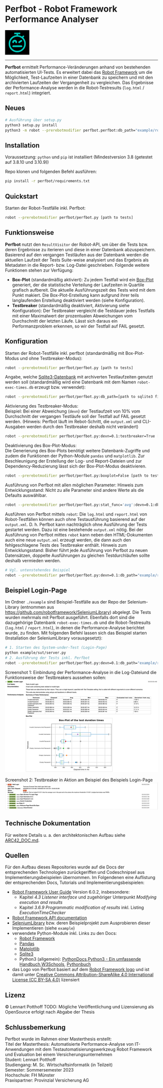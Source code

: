 
# Perfbot - Robot Framework Performance Analyser

<img src="res/logo.png" width="80">

---

**Perfbot** ermittelt Performance-Veränderungen anhand von bestehenden automatisierten UI-Tests. Es erweitert dabei das [Robot Framework](http://www.robotframework.org) um die Möglichkeit, Test-Laufzeiten in einer Datenbank zu speichern und mit den archivierten Laufzeiten der Vergangenheit zu vergleichen. Das Ergebnisse der Performance-Analyse werden in die Robot-Testresults (`log.html` / `report.html`) integriert.

## Neues
```bash
# Ausführung über setup.py
python3 setup.py install
python3 -m robot --prerebotmodifier perfbot.perfbot:db_path="example/robot-exec-times.db:"keywordstats="True" example/tests
```

## Installation

Voraussetzung: `python` und `pip` ist installiert (Mindestversion 3.8 (getestet auf 3.8.10 und 3.10.9))

Repo klonen und folgenden Befehl ausführen: 
```bash
pip install -r perfbot/requirements.txt
```

## Quickstart

Starten der Robot-Testfälle inkl. Perfbot:
```bash
robot --prerebotmodifier perfbot/perfbot.py [path to tests]
```
## Funktionsweise

**Perfbot** nutzt den `ResultVisitor` der Robot-API, um über die Tests bzw. deren Ergebnisse zu iterieren und diese in einer Datenbank abzuspeichern. Basierend auf den vergangen Testläufen aus der Datenbank werden die aktuellen Laufzeit der Tests Suite-weise analysiert und das Ergebnis als Metadaten in die Report- bzw. Log-Datei geschrieben. 
Folgende weitere Funktionen stehen zur Verfügung:
- **Box-Plot** (standardmäßig aktiviert): Zu jedem Testfall wird ein [Box-Plot](https://de.wikipedia.org/wiki/Box-Plot) generiert, der die statistische Verteilung der Laufzeiten in Quartile grafisch aufbereit. Die aktuelle Ausführungszeit des Tests wird mit dem Punkt makiert. Die Box-Plot-Erstellung kann aufgrund ihrer teils langlaufenden Erstellung deaktiviert werden (siehe Konfiguration).
- **Testbreaker** (standardmäßig deaktiviert, Aktivierung siehe Konfiguration): Der Testbreaker vergleicht die Testdauer jedes Testfalls mit einer Maximalwert der prozentualen Abweichungen vom Durchschnitt der letzten Läufe. Lässt sich daraus ein Performanzproblem erkennen, so wir der Testfall auf FAIL gesetzt.

## Konfiguration

Starten der Robot-Testfälle inkl. perfbot (standardmäßig mit Box-Plot-Modus und ohne Testbreaker-Modus):
```bash
robot --prerebotmodifier perfbot/perfbot.py [path to tests]
```

Angabe, welche [Sqlite3-Datenbank](https://docs.python.org/3/library/sqlite3.html) mit archiverten Testlaufzeiten genutzt werden soll (standardmäßig wird eine Datenbank mit dem Namen `robot-exec-times.db` erzeugt bzw. verwendet):
```bash
robot --prerebotmodifier perfbot/perfbot.py:db_path=[path to sqlite3 file] [path to tests]
```

Aktivierung des Testbreaker-Modus:  
Beispiel: Bei einer Abweichung (`devn`) der Testlaufzeit von 10% vom Durchschnitt der vergangen Testläufe soll der Testfall auf FAIL gesetzt werden. (Hinweis: Perfbot läuft im Rebot-Schritt, die `output.xml` und CLI-Ausgaben werden durch den Testbreaker deshalb nicht verändert)
```bash
robot --prerebotmodifier perfbot/perfbot.py:devn=0.1:testbreaker=True [path to tests]
```

Deaktivierung des Box-Plot-Modus:  
Die Generierung des Box-Plots benötigt weitere Datenbank-Zugriffe und zudem die Funktionen der Python-Module `pandas` und `matplotlib`. Zur Beschleunigung der Erstellung der Log- und Report-Dateien und zur Dependency-Reduzierung lässt sich der Box-Plot-Modus deaktivieren.
```bash
robot --prerebotmodifier perfbot/perfbot.py:boxplot=False [path to tests]
```

Ausführung von Perfbot mit allen möglichen Parameter:
Hinweis zum Entwicklungsstand: Nicht zu alle Parameter sind andere Werte als die Defaults auswählbar. 
```bash
robot --prerebotmodifier perfbot/perfbot.py:stat_func='avg':devn=0.1:db_path="example/robot-exec-times.db":boxplot=True:boxplot_folder="perfbot-graphics/":testbreaker=True:keywordstats="False":readonly="False" [path to tests]
```

Ausführen von Perfbot mittels `rebot`:
Die `log.html` und `report.html` von Robot-Testfällen können auch ohne Testausführung basierend auf der `output.xml`.
D. h. Perfbot kann nachträglich ohne Ausführung der Tests gestartet werden.
Dazu ist eine bestehende `output.xml` nötig. Bei der Ausführung von Perfbot mittes `rebot` kann neben den HTML-Dokumenten auch eine neue  `output.xml` erzeugt werden, die dann auch den fehlgeschlagene Tests des Testbreaker enthält.
Hinweis zum Entwicklungsstand: Bisher führt jede Ausführung von Perfbot zu neuen Datensätzen, doppelte Ausführungen zu gleichen Testdurchläufen sollte deshalb vermieden werden.
```bash
# Vgl. untenstehendes Beispiel
rebot --prerebotmodifier perfbot/perfbot.py:devn=0.1:db_path="example/robot-exec-times.db":testbreaker=True --output example/newoutput.xml example/output.xml
```

## Beispiel Login-Page
Im Ordner `./example` sind Beispiel-Testfälle aus der Repo der Selenium-Library (entnommen aus https://github.com/robotframework/SeleniumLibrary)  abgelegt. Die Tests wurden mehrmals mit Perfbot ausgeführt. Ebenfalls dort sind die dazugehörige Datenbank `robot-exec-times.db` und die Robot-Testresults (`log.html` / `report.html`), in denen die Performance-Analyse berichtet wurde, zu finden. Mit folgenden Befehl lassen sich das Beispiel starten (Installation der SeleniumLibrary vorausgesetzt):
```bash
# 1. Starten des System-under-Test (Login-Page)
python example/sut/server.py
# 2. Ausführung der Tests inkl. Perfbot
robot --prerebotmodifier perfbot/perfbot.py:devn=0.1:db_path="example/robot-exec-times.db":testbreaker=True:keywordstats="True" example/tests
```
Screenshot 1: Einbindung der Performance-Analyse in die Log-Dateiund die Funktionsweise der Testbreakers aussehen sollen:
![](res/example-test-suite-summary.png)

Screenshot 2: Testbreaker in Aktion am Beispiel des Beispiels Login-Page
![](res/example-testbreaker.png)

## Technische Dokumentation 

Für weitere Details u. a. den architektonischen Aufbau siehe [ARC42_DOC.md](ARC42_DOC.md).

## Quellen
Für den Aufbau dieses Repositories wurde auf die Docs der entsprechenden Technologien zurückgeriffen und Codeschnipsel aus Implementierungsbeispielen übernommen. Im Folgendenen eine Auflistung der entsprechenden Docs, Tutorials und Implementierungsbeispielen:

-   [Robot Framework User Guide](https://robotframework.org/robotframework/latest/RobotFrameworkUserGuide.html) Version 6.0.2, insbesondere:
    - Kapitel *4.3 Listener interface* und zugehöriger Unterpunkt *Modifying execution and results*
    - Kapitel *3.6.9 Programmatic modification of results* inkl. Listing *ExecutionTimeChecker*
-  [Robot Framework API documentation](https://robot-framework.readthedocs.io/en/latest/index.html#robot-framework-api-documentation)
- [SeleniumLibrary](https://github.com/robotframework/SeleniumLibrary) bzw. deren Beispielprojekt zum Ausprobieren dieser Implementieren (siehe `example`)
- verwendete Python-Module inkl. Links zu den Docs:
    - [Robot Framework](http://www.robotframework.org)
    - [Pandas](https://pandas.pydata.org/docs/)
    - [Matplotlib](https://matplotlib.org/stable/index.html)
    - [Sqlite3](https://docs.python.org/3/library/sqlite3.html)
    - Python3 (allgemein): [PythonDocs](https://docs.python.org/3/),[Python3 - Ein umfassende Handbuch](https://openbook.rheinwerk-verlag.de/python/),[W3Schools](https://www.w3schools.com/python/default.asp), [Pythonbuch](https://pythonbuch.com)
- das Logo von Perfbot basiert auf dem [Robot Framework logo](https://github.com/robotframework/visual-identity) und ist damit unter  [Creative Commons Attribution-ShareAlike 4.0 International License (CC BY-SA 4.0)](https://creativecommons.org/licenses/by-sa/4.0/) lizensiert

## Lizenz
© Lennart Potthoff TODO: Mögliche Veröffentlichung und Lizensierung als OpenSource erfolgt nach Abgabe der Thesis

## Schlussbemerkung
Perfbot wurde im Rahmen einer Masterthesis erstellt:  
Titel der Masterthesis: Automatisierte Performance-Analyse von IT-Anwendungen mit dem Testautomatisierungswerkzeug Robot Framework und Evaluation bei einem Versicherungsunternehmen  
Student: Lennart Potthoff  
Studiengang: M. Sc. Wirtschaftsinformatik (in Teilzeit)  
Semester: Sommersemester 2023  
Hochschule: FH Münster  
Praxispartner: Provinzial Versicherung AG  
